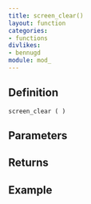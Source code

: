 ```yaml
---
title: screen_clear()
layout: function
categories:
- functions
divlikes:
- bennugd
module: mod_
---
```


## Definition

    screen_clear ( )

## Parameters

## Returns

## Example

